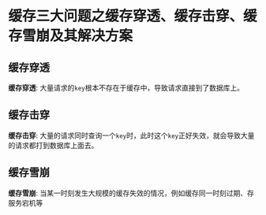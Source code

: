 # 缓存三大问题之缓存穿透、缓存击穿、缓存雪崩及其解决方案

## 缓存穿透

**缓存穿透**: 大量请求的`key`根本不存在于缓存中，导致请求直接到了数据库上。

## 缓存击穿 

**缓存击穿**: 大量的请求同时查询一个`key`时，此时这个`key`正好失效，就会导致大量的请求都打到数据库上面去。


## 缓存雪崩

**缓存雪崩**: 当某一时刻发生大规模的缓存失效的情况，例如缓存同一时刻过期、存服务宕机等